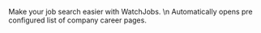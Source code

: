 Make your job search easier with WatchJobs. \n
Automatically opens pre configured list of company career pages.
